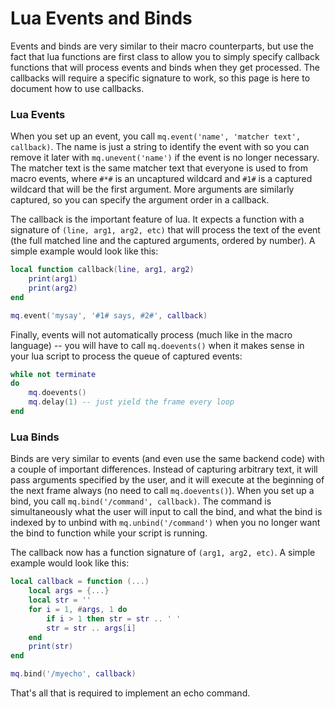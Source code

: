 # Lua Events and Binds

Events and binds are very similar to their macro counterparts, but use the fact that lua functions are first class
to allow you to simply specify callback functions that will process events and binds when they get processed.
The callbacks will require a specific signature to work, so this page is here to document how to use callbacks.

### Lua Events

When you set up an event, you call `mq.event('name', 'matcher text', callback)`. The name is just a string to
identify the event with so you can remove it later with `mq.unevent('name')` if the event is no longer necessary.
The matcher text is the same matcher text that everyone is used to from macro events, where `#*#` is an uncaptured
wildcard and `#1#` is a captured wildcard that will be the first argument. More arguments are similarly captured,
so you can specify the argument order in a callback. 

The callback is the important feature of lua. It expects a function with a signature of `(line, arg1, arg2, etc)`
that will process the text of the event (the full matched line and the captured arguments, ordered by number).
A simple example would look like this:

```lua
local function callback(line, arg1, arg2)
    print(arg1)
    print(arg2)
end

mq.event('mysay', '#1# says, #2#', callback)
```

Finally, events will not automatically process (much like in the macro language) -- you will have to call `mq.doevents()` when it makes sense in your lua script to process the queue of captured events:

```lua
while not terminate
do
    mq.doevents()
    mq.delay(1) -- just yield the frame every loop
end
```


### Lua Binds

Binds are very similar to events (and even use the same backend code) with a couple of important differences.
Instead of capturing arbitrary text, it will pass arguments specified by the user, and it will execute at the
beginning of the next frame always (no need to call `mq.doevents()`). When you set up a bind, you call
`mq.bind('/command', callback)`. The command is simultaneously what the user will input to call the bind, and
what the bind is indexed by to unbind with `mq.unbind('/command')` when you no longer want the bind to
function while your script is running.

The callback now has a function signature of `(arg1, arg2, etc)`. A simple example would look like this:

```lua
local callback = function (...)
    local args = {...}
    local str = ''
    for i = 1, #args, 1 do
        if i > 1 then str = str .. ' '
        str = str .. args[i]
    end
    print(str)
end

mq.bind('/myecho', callback)
```

That's all that is required to implement an echo command.
